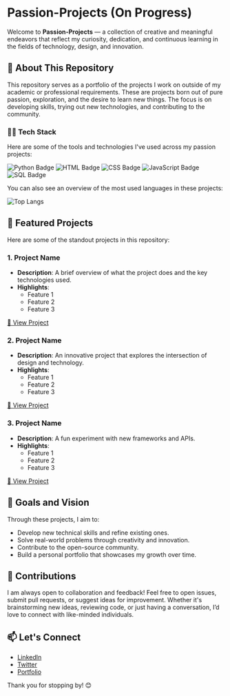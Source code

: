 # Passion-Projects (On Progress)

Welcome to **Passion-Projects** — a collection of creative and meaningful endeavors that reflect my curiosity, dedication, and continuous learning in the fields of technology, design, and innovation.

## 🚀 About This Repository

This repository serves as a portfolio of the projects I work on outside of my academic or professional requirements. These are projects born out of pure passion, exploration, and the desire to learn new things. The focus is on developing skills, trying out new technologies, and contributing to the community.

### 👨‍💻 Tech Stack

Here are some of the tools and technologies I've used across my passion projects:

![Python Badge](https://img.shields.io/badge/Language-Python-blue?style=flat-square)
![HTML Badge](https://img.shields.io/badge/Language-HTML-orange?style=flat-square)
![CSS Badge](https://img.shields.io/badge/Language-CSS-purple?style=flat-square)
![JavaScript Badge](https://img.shields.io/badge/Language-JavaScript-yellow?style=flat-square)
![SQL Badge](https://img.shields.io/badge/Language-SQL-green?style=flat-square)

You can also see an overview of the most used languages in these projects:

![Top Langs](https://github-readme-stats.vercel.app/api/top-langs/?username=Pratikchandrathakur&layout=compact&theme=radical&langs_count=10)

## 🌟 Featured Projects

Here are some of the standout projects in this repository:

### 1. **Project Name**
   - **Description**: A brief overview of what the project does and the key technologies used.
   - **Highlights**: 
     - Feature 1
     - Feature 2
     - Feature 3

   [🔗 View Project](#)

### 2. **Project Name**
   - **Description**: An innovative project that explores the intersection of design and technology.
   - **Highlights**: 
     - Feature 1
     - Feature 2
     - Feature 3

   [🔗 View Project](#)

### 3. **Project Name**
   - **Description**: A fun experiment with new frameworks and APIs.
   - **Highlights**: 
     - Feature 1
     - Feature 2
     - Feature 3

   [🔗 View Project](#)

## 🎯 Goals and Vision

Through these projects, I aim to:
- Develop new technical skills and refine existing ones.
- Solve real-world problems through creativity and innovation.
- Contribute to the open-source community.
- Build a personal portfolio that showcases my growth over time.

## 🤝 Contributions

I am always open to collaboration and feedback! Feel free to open issues, submit pull requests, or suggest ideas for improvement. Whether it's brainstorming new ideas, reviewing code, or just having a conversation, I’d love to connect with like-minded individuals.

## 📫 Let's Connect

- [LinkedIn](https://linkedin.com/in/YOUR_LINKEDIN_PROFILE)
- [Twitter](https://twitter.com/YOUR_TWITTER_PROFILE)
- [Portfolio](https://yourportfolio.com)

Thank you for stopping by! 😊
